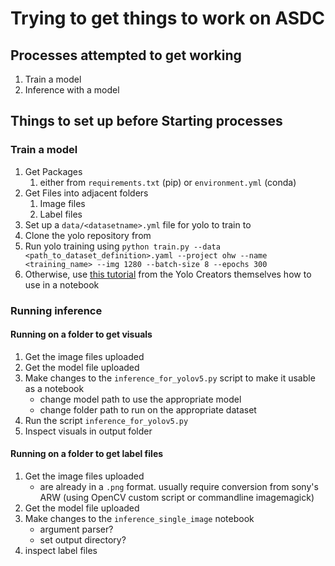 # Trying to get things to work on ASDC

## Processes attempted to get working
1. Train a model
2. Inference with a model

## Things to set up before Starting processes

### Train a model
1. Get Packages
	1. either from `requirements.txt` (pip) or `environment.yml` (conda)
2. Get Files into adjacent folders
	1. Image files
	2. Label files 
3. Set up a `data/<datasetname>.yml` file for yolo to train to
4. Clone the yolo repository from 
5. Run yolo training using `python train.py --data <path_to_dataset_definition>.yaml --project ohw --name <training_name> --img 1280 --batch-size 8 --epochs 300` 
6. Otherwise, use [this tutorial](https://github.com/ultralytics/yolov5/blob/master/tutorial.ipynb) from the Yolo Creators themselves how to use in a notebook

### Running inference
#### Running on a folder to get visuals
1. Get the image files uploaded
2. Get the model file uploaded 
3. Make changes to the `inference_for_yolov5.py` script to make it usable as a notebook
	* change model path to use the appropriate model
	* change folder path to run on the appropriate dataset
4. Run the script `inference_for_yolov5.py`
5. Inspect visuals in output folder

#### Running on a folder to get label files
1. Get the image files uploaded
	* are already in a `.png` format. usually require conversion from sony's ARW (using OpenCV custom script or commandline imagemagick)
2. Get the model file uploaded
3. Make changes to the `inference_single_image` notebook
	* argument parser?
	* set output directory?
4. inspect label files
